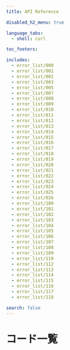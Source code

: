 ```yaml
---
title: API Reference

disabled_h2_menu: true

language_tabs:
  - shell: curl

toc_footers:

includes:
  - error_list/000
  - error_list/001
  - error_list/002
  - error_list/003
  - error_list/005
  - error_list/007
  - error_list/008
  - error_list/009
  - error_list/010
  - error_list/011
  - error_list/012
  - error_list/013
  - error_list/014
  - error_list/015
  - error_list/016
  - error_list/017
  - error_list/018
  - error_list/019
  - error_list/020
  - error_list/021
  - error_list/022
  - error_list/023
  - error_list/024
  - error_list/025
  - error_list/026
  - error_list/100
  - error_list/101
  - error_list/102
  - error_list/103
  - error_list/104
  - error_list/105
  - error_list/106
  - error_list/107
  - error_list/108
  - error_list/109
  - error_list/110
  - error_list/112
  - error_list/113
  - error_list/114
  - error_list/115
  - error_list/116
  - error_list/117
  - error_list/118

search: false
---
```


# コード一覧

